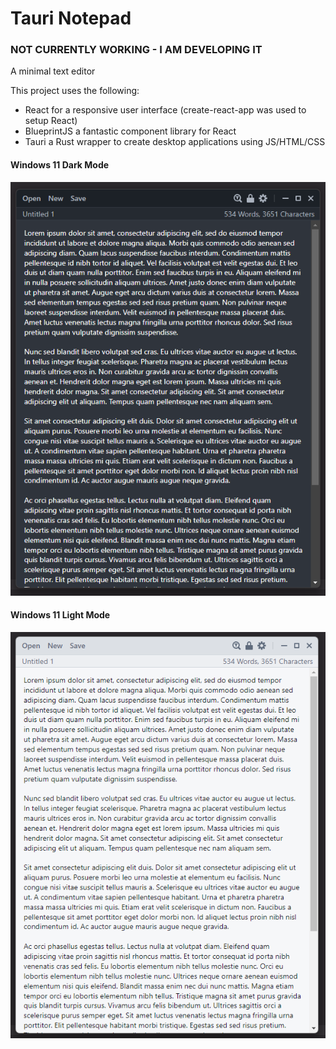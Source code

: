 # Tauri Notepad

### NOT CURRENTLY WORKING - I AM DEVELOPING IT

A minimal text editor 

This project uses the following:
- React for a responsive user interface (create-react-app was used to setup React)
- BlueprintJS a fantastic component library for React
- Tauri a Rust wrapper to create desktop applications using JS/HTML/CSS


#### Windows 11 Dark Mode 
![Windows 11 Dark Mode](/screenshots/win11-dark.png)

#### Windows 11 Light Mode
![Windows 11 Light Mode](/screenshots/win11-light.png)
